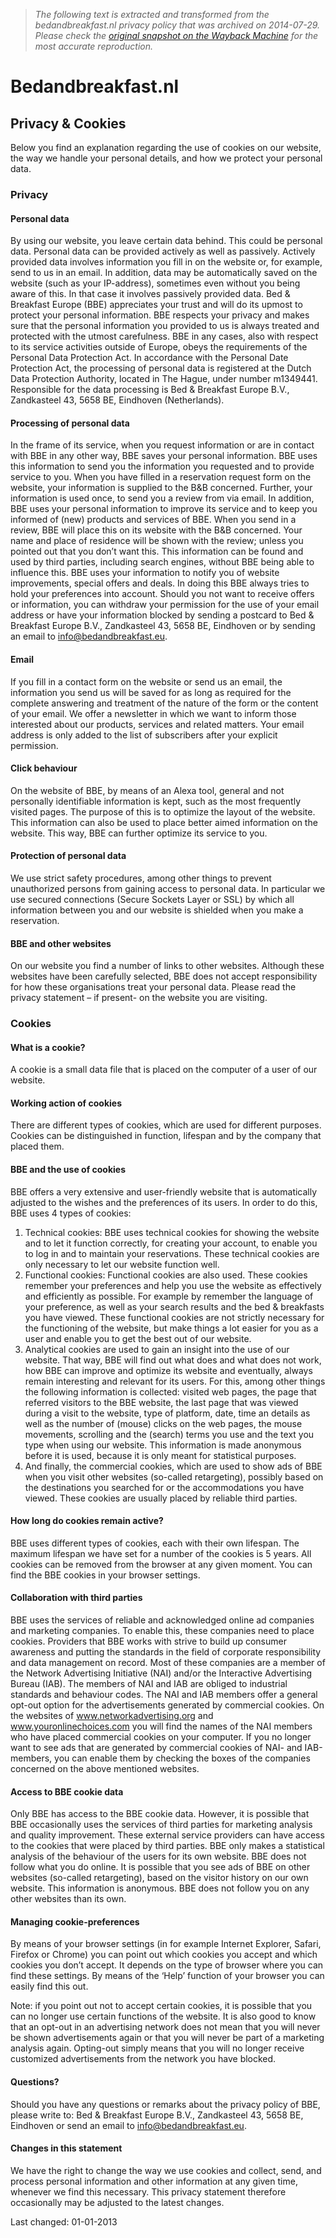 > *The following text is extracted and transformed from the bedandbreakfast.nl privacy policy that was archived on 2014-07-29. Please check the [original snapshot on the Wayback Machine](https://web.archive.org/web/20140729151849id_/http%3A//www.bedandbreakfast.nl/privacy) for the most accurate reproduction.*

# Bedandbreakfast.nl

## Privacy & Cookies

Below you find an explanation regarding the use of cookies on our website, the way we handle your personal details, and how we protect your personal data.

### Privacy

#### Personal data

By using our website, you leave certain data behind. This could be personal data. Personal data can be provided actively as well as passively. Actively provided data involves information you fill in on the website or, for example, send to us in an email. In addition, data may be automatically saved on the website (such as your IP-address), sometimes even without you being aware of this. In that case it involves passively provided data. Bed & Breakfast Europe (BBE) appreciates your trust and will do its upmost to protect your personal information. BBE respects your privacy and makes sure that the personal information you provided to us is always treated and protected with the utmost carefulness. BBE in any cases, also with respect to its service activities outside of Europe, obeys the requirements of the Personal Data Protection Act. In accordance with the Personal Date Protection Act, the processing of personal data is registered at the Dutch Data Protection Authority, located in The Hague, under number m1349441. Responsible for the data processing is Bed & Breakfast Europe B.V., Zandkasteel 43, 5658 BE, Eindhoven (Netherlands).

#### Processing of personal data

In the frame of its service, when you request information or are in contact with BBE in any other way, BBE saves your personal information. BBE uses this information to send you the information you requested and to provide service to you. When you have filled in a reservation request form on the website, your information is supplied to the B&B concerned. Further, your information is used once, to send you a review from via email. In addition, BBE uses your personal information to improve its service and to keep you informed of (new) products and services of BBE. When you send in a review, BBE will place this on its website with the B&B concerned. Your name and place of residence will be shown with the review; unless you pointed out that you don’t want this. This information can be found and used by third parties, including search engines, without BBE being able to influence this. BBE uses your information to notify you of website improvements, special offers and deals. In doing this BBE always tries to hold your preferences into account. Should you not want to receive offers or information, you can withdraw your permission for the use of your email address or have your information blocked by sending a postcard to Bed & Breakfast Europe B.V., Zandkasteel 43, 5658 BE, Eindhoven or by sending an email to info@bedandbreakfast.eu.

#### Email

If you fill in a contact form on the website or send us an email, the information you send us will be saved for as long as required for the complete answering and treatment of the nature of the form or the content of your email. We offer a newsletter in which we want to inform those interested about our products, services and related matters. Your email address is only added to the list of subscribers after your explicit permission.

#### Click behaviour

On the website of BBE, by means of an Alexa tool, general and not personally identifiable information is kept, such as the most frequently visited pages. The purpose of this is to optimize the layout of the website. This information can also be used to place better aimed information on the website. This way, BBE can further optimize its service to you.

#### Protection of personal data

We use strict safety procedures, among other things to prevent unauthorized persons from gaining access to personal data. In particular we use secured connections (Secure Sockets Layer or SSL) by which all information between you and our website is shielded when you make a reservation.

#### BBE and other websites

On our website you find a number of links to other websites. Although these websites have been carefully selected, BBE does not accept responsibility for how these organisations treat your personal data. Please read the privacy statement – if present- on the website you are visiting.

### Cookies

#### What is a cookie?

A cookie is a small data file that is placed on the computer of a user of our website.

#### Working action of cookies

There are different types of cookies, which are used for different purposes. Cookies can be distinguished in function, lifespan and by the company that placed them.

#### BBE and the use of cookies

BBE offers a very extensive and user-friendly website that is automatically adjusted to the wishes and the preferences of its users. In order to do this, BBE uses 4 types of cookies:

  1. Technical cookies: BBE uses technical cookies for showing the website and to let it function correctly, for creating your account, to enable you to log in and to maintain your reservations. These technical cookies are only necessary to let our website function well.
  2. Functional cookies: Functional cookies are also used. These cookies remember your preferences and help you use the website as effectively and efficiently as possible. For example by remember the language of your preference, as well as your search results and the bed & breakfasts you have viewed. These functional cookies are not strictly necessary for the functioning of the website, but make things a lot easier for you as a user and enable you to get the best out of our website.
  3. Analytical cookies are used to gain an insight into the use of our website. That way, BBE will find out what does and what does not work, how BBE can improve and optimize its website and eventually, always remain interesting and relevant for its users. For this, among other things the following information is collected: visited web pages, the page that referred visitors to the BBE website, the last page that was viewed during a visit to the website, type of platform, date, time an details as well as the number of (mouse) clicks on the web pages, the mouse movements, scrolling and the (search) terms you use and the text you type when using our website. This information is made anonymous before it is used, because it is only meant for statistical purposes.
  4. And finally, the commercial cookies, which are used to show ads of BBE when you visit other websites (so-called retargeting), possibly based on the destinations you searched for or the accommodations you have viewed. These cookies are usually placed by reliable third parties.



#### How long do cookies remain active?

BBE uses different types of cookies, each with their own lifespan. The maximum lifespan we have set for a number of the cookies is 5 years. All cookies can be removed from the browser at any given moment. You can find the BBE cookies in your browser settings.

#### Collaboration with third parties

BBE uses the services of reliable and acknowledged online ad companies and marketing companies. To enable this, these companies need to place cookies. Providers that BBE works with strive to build up consumer awareness and putting the standards in the field of corporate responsibility and data management on record. Most of these companies are a member of the Network Advertising Initiative (NAI) and/or the Interactive Advertising Bureau (IAB). The members of NAI and IAB are obliged to industrial standards and behaviour codes. The NAI and IAB members offer a general opt-out option for the advertisements generated by commercial cookies. On the websites of www.networkadvertising.org and www.youronlinechoices.com you will find the names of the NAI members who have placed commercial cookies on your computer. If you no longer want to see ads that are generated by commercial cookies of NAI- and IAB-members, you can enable them by checking the boxes of the companies concerned on the above mentioned websites.

#### Access to BBE cookie data

Only BBE has access to the BBE cookie data. However, it is possible that BBE occasionally uses the services of third parties for marketing analysis and quality improvement. These external service providers can have access to the cookies that were placed by third parties. BBE only makes a statistical analysis of the behaviour of the users for its own website. BBE does not follow what you do online. It is possible that you see ads of BBE on other websites (so-called retargeting), based on the visitor history on our own website. This information is anonymous. BBE does not follow you on any other websites than its own.

#### Managing cookie-preferences

By means of your browser settings (in for example Internet Explorer, Safari, Firefox or Chrome) you can point out which cookies you accept and which cookies you don’t accept. It depends on the type of browser where you can find these settings. By means of the ‘Help’ function of your browser you can easily find this out.

Note: if you point out not to accept certain cookies, it is possible that you can no longer use certain functions of the website. It is also good to know that an opt-out in an advertising network does not mean that you will never be shown advertisements again or that you will never be part of a marketing analysis again. Opting-out simply means that you will no longer receive customized advertisements from the network you have blocked.

#### Questions?

Should you have any questions or remarks about the privacy policy of BBE, please write to: Bed & Breakfast Europe B.V., Zandkasteel 43, 5658 BE, Eindhoven or send an email to info@bedandbreakfast.eu.

#### Changes in this statement

We have the right to change the way we use cookies and collect, send, and process personal information and other information at any given time, whenever we find this necessary. This privacy statement therefore occasionally may be adjusted to the latest changes.

Last changed: 01-01-2013
